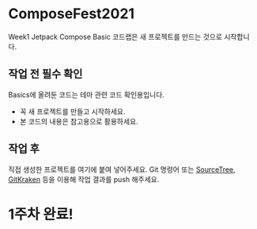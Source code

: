 # ComposeFest2021
Week1 Jetpack Compose Basic 코드랩은 새 프로젝트를 만드는 것으로 시작합니다.

## 작업 전 필수 확인
Basics에 올려둔 코드는 테마 관련 코드 확인용입니다.

- 꼭 새 프로젝트를 만들고 시작하세요.
- 본 코드의 내용은 참고용으로 활용하세요.

## 작업 후
직접 생성한 프로젝트를 여기에 붙여 넣어주세요.
Git 명령어 또는 [SourceTree](https://www.sourcetreeapp.com/), [GitKraken](https://www.gitkraken.com/) 등을 이용해 작업 결과를 push 해주세요.

# 1주차 완료!
